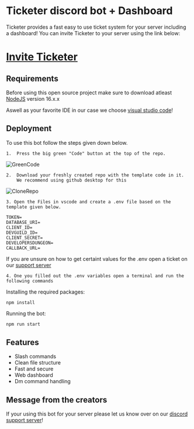 
# Ticketer discord bot + Dashboard

Ticketer provides a fast easy to use ticket system for your server including a dashboard! You can invite Ticketer to your server using the link below:

# [Invite Ticketer](https://discord.com/oauth2/authorize?client_id=977591057711792178&permissions=137909037169&scope=bot%20applications.commands)

## Requirements

Before using this open source project make sure to download atleast [NodeJS](https://nodejs.org/en/download/) version 16.x.x

Aswell as your favorite IDE in our case we choose [visual studio code](https://code.visualstudio.com/)!

## Deployment

To use this bot follow the steps given down below.

    1.  Press the big green "Code" button at the top of the repo.
![GreenCode](https://cdn.discordapp.com/attachments/926292185748496446/985148389547212870/unknown.png)

    2.  Download your freshly created repo with the template code in it. 
        We recommend using github desktop for this
![CloneRepo](https://cdn.discordapp.com/attachments/926292185748496446/985149773738831912/unknown.png)

    3. Open the Files in vscode and create a .env file based on the template given below. 

```
TOKEN=
DATABASE_URI=
CLIENT_ID= 
DEVGUILD_ID=
CLIENT_SECRET=
DEVELOPERSDUNGEON=
CALLBACK_URL=
```
If you are unsure on how to get certaint values for the .env open a ticket on our [support server](https://discord.gg/KfBkKKydfg)

    4. One you filled out the .env variables open a terminal and run the following commands

Installing the required packages:
```
npm install
```

Running the bot:
```bash
npm run start
```

## Features

- Slash commands
- Clean file structure
- Fast and secure
- Web dashboard 
- Dm command handling

## Message from the creators
If your using this bot for your server please let us know over on our  [discord support server](https://discord.gg/KfBkKKydfg)!
